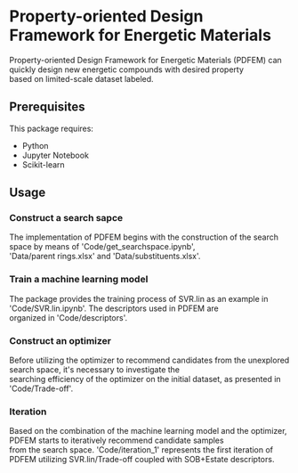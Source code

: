 # Property-oriented Design Framework for Energetic Materials
Property-oriented Design Framework for Energetic Materials (PDFEM) can quickly design new energetic compounds with desired property <br>based on limited-scale dataset labeled.

## Prerequisites
This package requires:
* Python
* Jupyter Notebook
* Scikit-learn

## Usage
### Construct a search sapce
The implementation of PDFEM begins with the construction of the search space by means of 'Code/get_searchspace.ipynb', <br>'Data/parent rings.xlsx' and 'Data/substituents.xlsx'.

### Train a machine learning model
The package provides the training process of SVR.lin as an example in 'Code/SVR.lin.ipynb'. The descriptors used in PDFEM are <br>organized in 'Code/descriptors'.

### Construct an optimizer
Before utilizing the optimizer to recommend candidates from the unexplored search space, it's necessary to investigate the <br>searching efficiency of the optimizer 
on the initial dataset, as presented in 'Code/Trade-off'.

### Iteration
Based on the combination of the machine learning model and the optimizer, PDFEM starts to iteratively recommend candidate samples <br>from the search space. 
'Code/iteration_1' represents the first iteration of PDFEM utilizing SVR.lin/Trade-off coupled with SOB+Estate descriptors.
